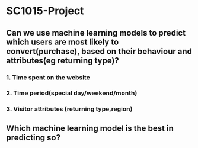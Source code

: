 # SC1015-Project

## Can we use machine learning models to predict which users are most likely to convert(purchase), based on their behaviour and attributes(eg returning type)? 
### 1. Time spent on the website
### 2. Time period(special day/weekend/month)
### 3. Visitor attributes (returning type,region)
## Which machine learning model is the best in predicting so?
